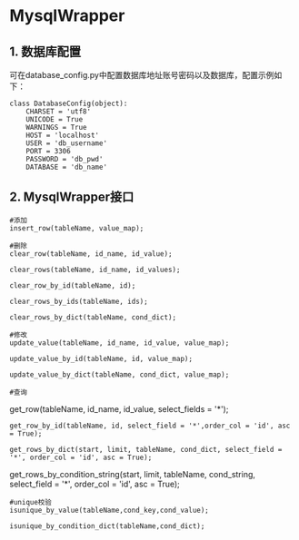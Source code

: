 # MysqlWrapper
## 1. 数据库配置
可在database_config.py中配置数据库地址账号密码以及数据库，配置示例如下：

    class DatabaseConfig(object):
        CHARSET = 'utf8'
        UNICODE = True
        WARNINGS = True
        HOST = 'localhost'
        USER = 'db_username'
        PORT = 3306
        PASSWORD = 'db_pwd'
        DATABASE = 'db_name'

## 2. MysqlWrapper接口

	#添加
	insert_row(tableName, value_map);

	#删除
	clear_row(tableName, id_name, id_value);

	clear_rows(tableName, id_name, id_values);

	clear_row_by_id(tableName, id);

	clear_rows_by_ids(tableName, ids);

	clear_rows_by_dict(tableName, cond_dict);

	#修改
	update_value(tableName, id_name, id_value, value_map);

	update_value_by_id(tableName, id, value_map);

	update_value_by_dict(tableName, cond_dict, value_map);

	#查询
  get_row(tableName, id_name, id_value, select_fields = '*');

	get_row_by_id(tableName, id, select_field = '*',order_col = 'id', asc = True);

	get_rows_by_dict(start, limit, tableName, cond_dict, select_field = '*', order_col = 'id', asc = True);

  get_rows_by_condition_string(start, limit, tableName, cond_string, select_field = '*', order_col = 'id', asc = True);


	#unique校验
	isunique_by_value(tableName,cond_key,cond_value);

	isunique_by_condition_dict(tableName,cond_dict);
